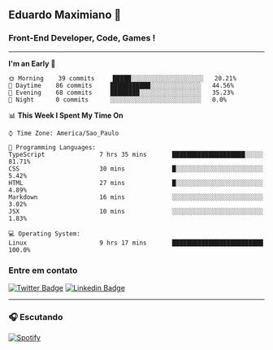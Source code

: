 ## Eduardo Maximiano 👋

### Front-End Developer, Code, Games !

---

<!--START_SECTION:waka-->
**I'm an Early 🐤** 

```text
🌞 Morning    39 commits     █████░░░░░░░░░░░░░░░░░░░░   20.21% 
🌆 Daytime    86 commits     ███████████░░░░░░░░░░░░░░   44.56% 
🌃 Evening    68 commits     ████████░░░░░░░░░░░░░░░░░   35.23% 
🌙 Night      0 commits      ░░░░░░░░░░░░░░░░░░░░░░░░░   0.0%

```


📊 **This Week I Spent My Time On** 

```text
⌚︎ Time Zone: America/Sao_Paulo

💬 Programming Languages: 
TypeScript               7 hrs 35 mins       ████████████████████░░░░░   81.71% 
CSS                      30 mins             █░░░░░░░░░░░░░░░░░░░░░░░░   5.42% 
HTML                     27 mins             █░░░░░░░░░░░░░░░░░░░░░░░░   4.89% 
Markdown                 16 mins             ░░░░░░░░░░░░░░░░░░░░░░░░░   3.02% 
JSX                      10 mins             ░░░░░░░░░░░░░░░░░░░░░░░░░   1.83%

💻 Operating System: 
Linux                    9 hrs 17 mins       █████████████████████████   100.0%

```


<!--END_SECTION:waka-->

### Entre em contato

[![Twitter Badge](https://img.shields.io/badge/-@edmaxi-1ca0f1?style=flat-square&labelColor=1ca0f1&logo=twitter&logoColor=white&link=https://twitter.com/edmaxi)](https://twitter.com/edmaxi)
[![Linkedin Badge](https://img.shields.io/badge/-Eduardo_Maximiano-0077B5?style=flat-square&logo=Linkedin&logoColor=white&link=https://www.linkedin.com/in/maximiano-eduardo)](https://www.linkedin.com/in/maximiano-eduardo)

---

### 🎧 Escutando
[![Spotify](https://novatorem-sandy.vercel.app/api/spotify)](https://open.spotify.com/user/comgigo)
